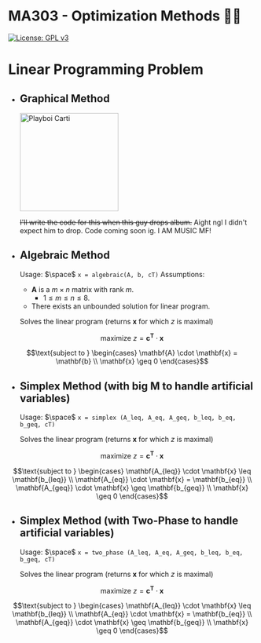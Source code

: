 # MA303 - Optimization Methods 🐦‍🔥
[![License: GPL v3](https://img.shields.io/badge/License-GPLv3-blue.svg)](https://www.gnu.org/licenses/gpl-3.0)

# Linear Programming Problem

- ## Graphical Method
  	<img src="https://i1.sndcdn.com/artworks-9GikVCp5nwHPyGzb-TCjK7w-t500x500.jpg" alt="Playboi Carti" width="auto" height="200">
	
 	~~I'll write the code for this when this guy drops album.~~
	Aight ngl I didn't expect him to drop. Code coming soon ig.
	I AM MUSIC MF!
 
-  ## Algebraic Method
   Usage: $\space$ `x = algebraic(A, b, cT)`
   Assumptions:
  	- $\mathbf{A}$ is a $m\times n$ matrix with rank $m$.
  		- $1 \leq m \leq n \leq 8$.
  	- There exists an unbounded solution for linear program.

    
   	Solves the linear program (returns $\mathbf{x}$ for which $z$ is maximal) 
    
  $$\text{maximize } z = \mathbf{c^{T}} \cdot \mathbf{x}$$
   
  $$\text{subject to } \begin{cases}
		\mathbf{A} \cdot \mathbf{x} = \mathbf{b} \\
        \mathbf{x} \geq 0
    \end{cases}$$

- ## Simplex Method (with big M to handle artificial variables)
	Usage: $\space$ `x = simplex (A_leq, A_eq, A_geq, b_leq, b_eq, b_geq, cT)`

	Solves the linear program (returns $\mathbf{x}$ for which $z$ is maximal) 
      
$$\text{maximize } z = \mathbf{c^{T}} \cdot \mathbf{x}$$
   
$$\text{subject to } \begin{cases}
		\mathbf{A_{leq}} \cdot \mathbf{x} \leq \mathbf{b_{leq}} \\
		\mathbf{A_{eq}} \cdot \mathbf{x} = \mathbf{b_{eq}} \\
		\mathbf{A_{geq}} \cdot \mathbf{x} \geq \mathbf{b_{geq}} \\
        \mathbf{x} \geq 0
    \end{cases}$$
    
- ## Simplex Method (with Two-Phase to handle artificial variables)
	Usage: $\space$ `x = two_phase (A_leq, A_eq, A_geq, b_leq, b_eq, b_geq, cT)`

	Solves the linear program (returns $\mathbf{x}$ for which $z$ is maximal) 
      
$$\text{maximize } z = \mathbf{c^{T}} \cdot \mathbf{x}$$
   
$$\text{subject to } \begin{cases}
		\mathbf{A_{leq}} \cdot \mathbf{x} \leq \mathbf{b_{leq}} \\
		\mathbf{A_{eq}} \cdot \mathbf{x} = \mathbf{b_{eq}} \\
		\mathbf{A_{geq}} \cdot \mathbf{x} \geq \mathbf{b_{geq}} \\
        \mathbf{x} \geq 0
    \end{cases}$$
    
